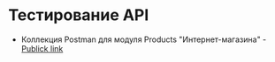 # Тестирование API
- Коллекция Postman для модуля Products "Интернет-магазина" - [Publick link](https://www.postman.com/orbital-module-explorer-5398637/workspace/api-testing-rusau/folder/38565621-c03f7f22-2f5c-41a1-baca-4ff371d67143?action=share&creator=38565621&ctx=documentation&active-environment=38565621-e03a3b86-1747-48ac-9e8c-d4c21d347919)

